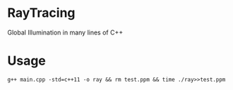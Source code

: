 # RayTracing
Global Illumination in many lines of C++

# Usage
```
g++ main.cpp -std=c++11 -o ray && rm test.ppm && time ./ray>>test.ppm
```
